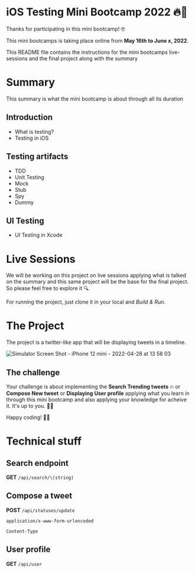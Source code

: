 # iOS Testing Mini Bootcamp 2022 🔥🚀
Thanks for participating in this mini bootcamp! 🤓

This mini bootcamps is taking place online from **May 16th to June x, 2022**.

This README file contains the instructions for the mini bootcamps live-sessions and the final project along with the summary

# Summary
This summary is what the mini bootcamp is about through all its duration

## Introduction
- What is testing?
- Testing in iOS

## Testing artifacts
- TDD
- Unit Testing
- Mock
- Stub
- Spy
- Dummy

## UI Testing
- UI Testing in Xcode

# Live Sessions
We will be working on this project on live sessions applying what is talked on the summary and this same project
will be the base for the final project. So please feel free to explore it 🔍.

For running the project, just clone it in your local and _Build & Run_.

# The Project
The project is a twitter-like app that will be displaying tweets in a timeline.

![Simulator Screen Shot - iPhone 12 mini - 2022-04-28 at 13 58 03](https://user-images.githubusercontent.com/103285773/165826622-f1a78e4a-172c-4131-9c3c-4804a3c78134.png)

## The challenge
Your challenge is about implementing the **Search Trending tweets** 🔥 or **Compose New tweet** or **Displaying User profile** applying what you learn in through this mini bootcamp
and also applying your knowledge for acheive it. It's up to you. 🖖🏼

Happy coding! 📲🍺

# Technical stuff

## Search endpoint

**GET**
`/api/search/\(string)`

## Compose a tweet

**POST**
`/api/statuses/update`

`application/x-www-form-urlencoded`

`Content-Type`


## User profile

**GET**
`/api/user`
